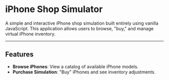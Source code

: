 # **iPhone Shop Simulator**

A simple and interactive iPhone shop simulation built entirely using vanilla JavaScript. This application allows users to browse, "buy," and manage virtual iPhone inventory.

---

## **Features**
- **Browse iPhones**: View a catalog of available iPhone models.
- **Purchase Simulation**: "Buy" iPhones and see inventory adjustments.
